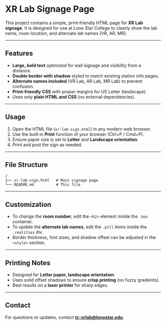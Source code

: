 # XR Lab Signage Page

This project contains a simple, print‑friendly HTML page for **XR Lab signage**. It is designed for use at Lone Star College to clearly show the lab name, room location, and alternate lab names (VR, AR, MR).

---

## Features

* **Large, bold text** optimized for wall signage and visibility from a distance.
* **Double border with shadow** styled to match existing station info pages.
* **Alternate names included** (VR Lab, AR Lab, MR Lab) to prevent confusion.
* **Print‑friendly CSS** with proper margins for US Letter (landscape).
* Uses only **plain HTML and CSS** (no external dependencies).

---

## Usage

1. Open the HTML file (`xr-lab-sign.html`) in any modern web browser.
2. Use the built‑in **Print** function of your browser (Ctrl+P / Cmd+P).
3. Ensure paper size is set to **Letter** and **Landscape orientation**.
4. Print and post the sign as needed.

---

## File Structure

```
/
├── xr-lab-sign.html   # Main signage page
└── README.md          # This file
```

---

## Customization

* To change the **room number**, edit the `<h2>` element inside the `.box` container.
* To update the **alternate lab names**, edit the `.pill` items inside the `.realities` div.
* Border thickness, font sizes, and shadow offset can be adjusted in the `<style>` section.

---

## Printing Notes

* Designed for **Letter paper, landscape orientation**.
* Uses solid offset shadows to ensure **crisp printing** (no fuzzy gradients).
* Best results on a **laser printer** for sharp edges.

---

## Contact

For questions or updates, contact **[tc-xrlab@lonestar.edu](mailto:tc-xrlab@lonestar.edu)**.
